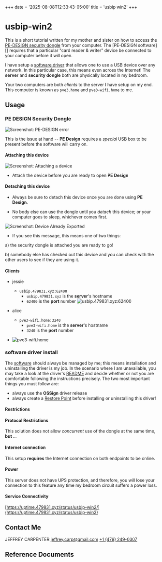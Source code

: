 +++
date = '2025-08-08T12:33:43-05:00'
title = 'usbip win2'
+++

# usbip-win2

This is a short tutorial written for my mother and sister on how to access the [PE-DESIGN security dongle][10] from your computer. The [PE-DESIGN software][] requires that a particular "card reader & writer" device be connected to your computer before it will open.

I have setup a [software driver][1] that allows one to use a USB device over any network. In this particular case, this means even across the Internet! The **server** and **security dongle** both are physically located in my bedroom.

Your two computers are both *clients* to the server I have setup on my end. This computer is known as `pve3.home` and `pve3-wifi.home` to me.

## Usage
### PE DESIGN Security Dongle

![Screenshot: PE-DESIGN error](/usbip-win2/pe-design_error.jpg)

This is the issue at hand -- **PE Design** requires a *special* USB box to be present before the software will carry on.

#### Attaching this device

![Screenshot: Attaching a device](/usbip-win2/usbip_attached.jpg)

- Attach the device before you are ready to open **PE Design**

#### Detaching this device

- Always be sure to detach this device once you are done using **PE Design**.

- No body else can use the dongle until you *detach* this device; or your computer goes to sleep, whichever comes first.

![Screenshot: Device Already Exported](/usbip-win2/usbip_error.jpg)

- If you see this message, this means one of two things:

a) the security dongle is attached you are ready to go!

b) somebody else has checked out this device and you can check with the other users to see if they are using it.

#### Clients

- jessie
    - `usbip.479831.xyz:62400`
        - `usbip.479831.xyz` is the **server**'s hostname
        - `62400` is the **port** number
![usbip.479831.xyz:62400](/usbip-win2/wusbip_client1.png)

- alice
    - `pve3-wifi.home:3240`
        - `pve3-wifi.home` is the **server**'s hostname
        - `3240` is the **port** number
- ![pve3-wifi.home](/usbip-win2/wusbip_client2.jpg)

### software driver install

The [software][1] should always be managed by me; this means installation and uninstalling the driver is my job. In the scenario where I am unavailable, you may take a look at the driver's [README][99] and decide whether or not you are comfortable following the instructions precisely. The two most important things you must follow are:

- always use the **OSSign** driver release
- always create a [Restore Point][20] before installing or uninstalling this driver!

#### Restrictions

#### Protocol Restrictions

This solution does not allow *concurrent* use of the dongle at the same time, **but** *...*

#### Internet connection

This setup **requires** the Internet connection on both endpoints to be online.
#### Power

This server does not have UPS protection, and therefore, you will lose your connection to this feature  any time my bedroom circuit suffers a power loss.
#### Service Connectivity

[https://uptime.479831.xyz/status/usbip-win2/](https://uptime.479831.xyz/status/usbip-win2)

## Contact Me

JEFFREY CARPENTER
<jeffrey.carp@gmail.com>
[+1 (479) 249-0307](tel:+14792490307)

## Reference Documents

[0]: https://github.com/vadimgrn/usbip-win2
[1]: https://github.com/vadimgrn/usbip-win2/releases
[10]: https://pe-design
[20]: https://support.microsoft.com/en-us/windows/create-a-system-restore-point-77e02e2a-3298-c869-9974-ef5658ea3be9
[99]: https://github.com/vadimgrn/usbip-win2?tab=readme-ov-file#install-usbip
